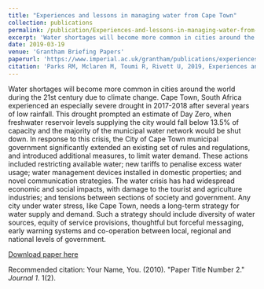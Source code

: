 ```yaml
---
title: "Experiences and lessons in managing water from Cape Town"
collection: publications
permalink: /publication/Experiences-and-lessons-in-managing-water-from-cape-town
excerpt: 'Water shortages will become more common in cities around the world during the 21st century due to climate change. Cape Town, South Africa experienced an especially severe drought in 2017-2018 after several years of low rainfall. This drought prompted an estimate of Day Zero, when freshwater reservoir levels supplying the city would fall below 13.5% of capacity and the majority of the municipal water network would be shut down. In response to this crisis, the City of Cape Town municipal government significantly extended an existing set of rules and regulations, and introduced additional measures, to limit water demand. These actions included restricting available water; new tariffs to penalise excess water usage; water management devices installed in domestic properties; and novel communication strategies. The water crisis has had widespread economic and social impacts, with damage to the tourist and agriculture industries; and tensions between sections of society and government. Any city under water stress, like Cape Town, needs a long-term strategy for water supply and demand. Such a strategy should include diversity of water sources, equity of service provisions, thoughtful but forceful messaging, early warning systems and co-operation between local, regional and national levels of government.'
date: 2019-03-19
venue: 'Grantham Briefing Papers'
paperurl: 'https://www.imperial.ac.uk/grantham/publications/experiences-and-lessons-in-managing-water-from-cape-town.php'
citation: 'Parks RM, Mclaren M, Toumi R, Rivett U, 2019, Experiences and lessons in managing water from Cape Town, <i>Grantham Briefing Papers</i>'
---
```

Water shortages will become more common in cities around the world during the 21st century due to climate change. Cape Town, South Africa experienced an especially severe drought in 2017-2018 after several years of low rainfall. This drought prompted an estimate of Day Zero, when freshwater reservoir levels supplying the city would fall below 13.5% of capacity and the majority of the municipal water network would be shut down. In response to this crisis, the City of Cape Town municipal government significantly extended an existing set of rules and regulations, and introduced additional measures, to limit water demand. These actions included restricting available water; new tariffs to penalise excess water usage; water management devices installed in domestic properties; and novel communication strategies. The water crisis has had widespread economic and social impacts, with damage to the tourist and agriculture industries; and tensions between sections of society and government. Any city under water stress, like Cape Town, needs a long-term strategy for water supply and demand. Such a strategy should include diversity of water sources, equity of service provisions, thoughtful but forceful messaging, early warning systems and co-operation between local, regional and national levels of government.

[Download paper here](https://www.imperial.ac.uk/grantham/publications/experiences-and-lessons-in-managing-water-from-cape-town.php)

Recommended citation: Your Name, You. (2010). "Paper Title Number 2." <i>Journal 1</i>. 1(2).
